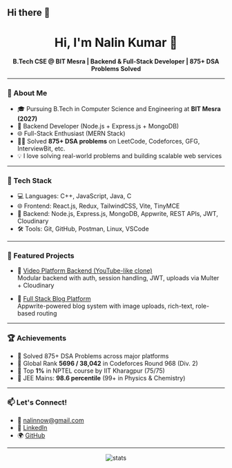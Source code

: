 ## Hi there 👋

<!--
**Nalin-Kumar2004/Nalin-Kumar2004** is a ✨ _special_ ✨ repository because its `README.md` (this file) appears on your GitHub profile.

Here are some ideas to get you started:

- 🔭 I’m currently working on ...
- 🌱 I’m currently learning ...
- 👯 I’m looking to collaborate on ...
- 🤔 I’m looking for help with ...
- 💬 Ask me about ...
- 📫 How to reach me: ...
- 😄 Pronouns: ...
- ⚡ Fun fact: ...
-->
<h1 align="center">Hi, I'm Nalin Kumar 👋</h1>
<p align="center">
  <b>B.Tech CSE @ BIT Mesra | Backend & Full-Stack Developer | 875+ DSA Problems Solved</b>
</p>

---

### 🚀 About Me
- 🎓 Pursuing B.Tech in Computer Science and Engineering at **BIT Mesra (2027)**
- 🔧 Backend Developer (Node.js + Express.js + MongoDB)
- 🌐 Full-Stack Enthusiast (MERN Stack)
- 👨‍💻 Solved **875+ DSA problems** on LeetCode, Codeforces, GFG, InterviewBit, etc.
- 💡 I love solving real-world problems and building scalable web services

---

### 🔨 Tech Stack
- 💻 Languages: C++, JavaScript, Java, C
- 🌐 Frontend: React.js, Redux, TailwindCSS, Vite, TinyMCE
- 🔧 Backend: Node.js, Express.js, MongoDB, Appwrite, REST APIs, JWT, Cloudinary
- 🛠️ Tools: Git, GitHub, Postman, Linux, VSCode

---

### 📌 Featured Projects
- 🔗 [Video Platform Backend (YouTube-like clone)](https://github.com/Nalin-Kumar2004/video-platform-user-backend)  
  Modular backend with auth, session handling, JWT, uploads via Multer + Cloudinary

- 🔗 [Full Stack Blog Platform](https://github.com/Nalin-Kumar2004/react-appwrite-blog-app)  
  Appwrite-powered blog system with image uploads, rich-text, role-based routing

---

### 🏆 Achievements
- 💪 Solved 875+ DSA Problems across major platforms
- 🚀 Global Rank **5696 / 38,042** in Codeforces Round 968 (Div. 2)
- 🧠 Top **1%** in NPTEL course by IIT Kharagpur (75/75)
- 🎯 JEE Mains: **98.6 percentile** (99+ in Physics & Chemistry)

---

### 📫 Let's Connect!
- 📧 [nalinnow@gmail.com](mailto:nalinnow@gmail.com)
- 💼 [LinkedIn](https://www.linkedin.com/in/nalin-kumar-swe)
- 🌍 [GitHub](https://github.com/Nalin-Kumar2004)

---

<p align="center">
  <img src="https://github-readme-stats.vercel.app/api?username=Nalin-Kumar2004&show_icons=true&theme=radical" alt="stats" />
</p>
